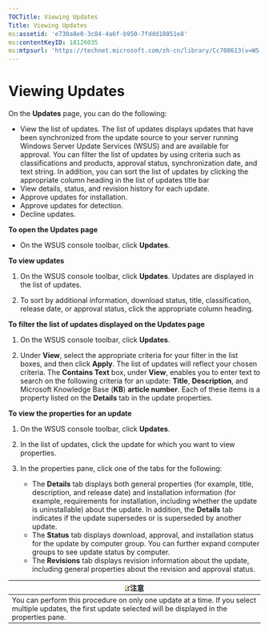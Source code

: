 ```yaml
---
TOCTitle: Viewing Updates
Title: Viewing Updates
ms:assetid: 'e730a8e0-3c84-4a6f-b950-7fddd18051e8'
ms:contentKeyID: 18126035
ms:mtpsurl: 'https://technet.microsoft.com/zh-cn/library/Cc708613(v=WS.10)'
---
```


Viewing Updates
===============

On the **Updates** page, you can do the following:

-   View the list of updates. The list of updates displays updates that have been synchronized from the update source to your server running Windows Server Update Services (WSUS) and are available for approval. You can filter the list of updates by using criteria such as classifications and products, approval status, synchronization date, and text string. In addition, you can sort the list of updates by clicking the appropriate column heading in the list of updates title bar
-   View details, status, and revision history for each update.
-   Approve updates for installation.
-   Approve updates for detection.
-   Decline updates.

**To open the Updates page**
-   On the WSUS console toolbar, click **Updates**.

**To view updates**
1.  On the WSUS console toolbar, click **Updates**. Updates are displayed in the list of updates.

2.  To sort by additional information, download status, title, classification, release date, or approval status, click the appropriate column heading.

**To filter the list of updates displayed on the Updates page**
1.  On the WSUS console toolbar, click **Updates**.

2.  Under **View**, select the appropriate criteria for your filter in the list boxes, and then click **Apply**. The list of updates will reflect your chosen criteria. The **Contains Text** box, under **View**, enables you to enter text to search on the following criteria for an update: **Title**, **Description**, and Microsoft Knowledge Base (**KB**) **article number**. Each of these items is a property listed on the **Details** tab in the update properties.

**To view the properties for an update**
1.  On the WSUS console toolbar, click **Updates**.

2.  In the list of updates, click the update for which you want to view properties.

3.  In the properties pane, click one of the tabs for the following:

    -   The **Details** tab displays both general properties (for example, title, description, and release date) and installation information (for example, requirements for installation, including whether the update is uninstallable) about the update. In addition, the **Details** tab indicates if the update supersedes or is superseded by another update.
    -   The **Status** tab displays download, approval, and installation status for the update by computer group. You can further expand computer groups to see update status by computer.
    -   The **Revisions** tab displays revision information about the update, including general properties about the revision and approval status.

| ![](images/Cc708613.note(WS.10).gif)注意                                                                                            |
|------------------------------------------------------------------------------------------------------------------------------------------------------------------|
| You can perform this procedure on only one update at a time. If you select multiple updates, the first update selected will be displayed in the properties pane. |
